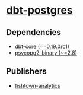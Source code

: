 # [dbt-postgres](https://pypi.org/project/dbt-postgres)

## Dependencies
- [dbt-core (==0.19.0rc1)](packages/d/dbt-core.md)
- [psycopg2-binary (~=2.8)](packages/p/psycopg2-binary.md)



## Publishers
- [fishtown-analytics](https://pypi.org/user/fishtown-analytics)

